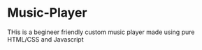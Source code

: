 # Music-Player
THis is a begineer friendly custom music player made using pure HTML/CSS and Javascript
